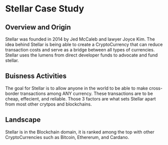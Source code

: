 # **Stellar Case Study**

## Overview and Origin

Stellar was founded in 2014 by Jed McCaleb and lawyer Joyce Kim. The idea behind Stellar is being able to create a CryptoCurrency that can reduce transaction costs and serve as a bridge between all types of currencies. Stellar uses the lumens from direct developer funds to advocate and fund stellar.

## Buisness Activities

The goal for Stellar is to allow anyone in the world to be able to make cross-border transactions among ANY currency. These transactions are to be cheap, effecient, and reliable. Those 3 factors are what sets Stellar apart from most other crytpos and blockchains.

## Landscape

Stellar is in the Blockchain domain, it is ranked among the top with other CryptoCurrencies such as Bitcoin, Ethererum, and Cardano.




